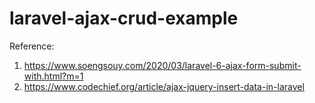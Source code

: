 # laravel-ajax-crud-example

Reference:
1. https://www.soengsouy.com/2020/03/laravel-6-ajax-form-submit-with.html?m=1
2. https://www.codechief.org/article/ajax-jquery-insert-data-in-laravel

